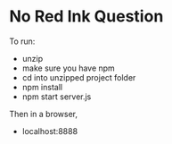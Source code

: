 No Red Ink Question
=========================

To run:
- unzip
- make sure you have npm
- cd into unzipped project folder
- npm install
- npm start server.js

Then in a browser,
- localhost:8888
